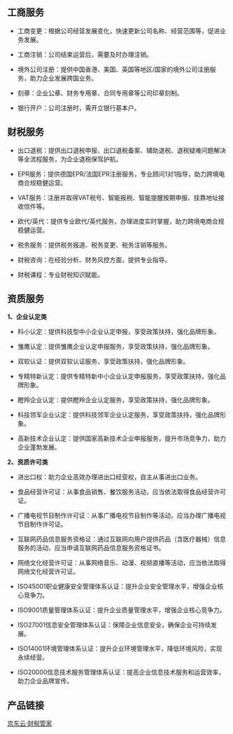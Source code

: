 ## 工商服务

- 工商变更：根据公司经营发展变化，快速更新公司名称、经营范围等，促进业务发展。 

- 工商注销：公司结束运营后，需要及时办理注销。

- 境外公司注册：提供中国香港、美国、英国等地区/国家的境外公司注册服务，助力企业发展跨国业务。

- 刻章：企业公章、财务专用章、合同专用章等公司印章刻制。

- 银行开户：公司注册时，需开立银行基本户。


## 财税服务

- 出口退税：提供出口退税申报、出口退税备案、辅助退税、退税疑难问题解决等全流程服务，为企业退税保驾护航。

- EPR服务：提供德国EPR/法国EPR注册服务，专业顾问1对1指导，助力跨境电商合规稳健运营。

- VAT服务：注册并取得VAT税号、智能报税、智能提醒按期申报、挂靠地址接收信件等。

- 欧代/英代：提供专业欧代/英代服务，办理进度实时掌握，助力跨境电商合规稳健运营。

- 税务服务：提供税务报道、税务变更、税务注销等服务。

- 财税咨询：在经验分析、财务风控方面，提供专业指导。

- 财税课程：专业财税知识赋能。


## 资质服务

**1、企业认定类**

- 科小认定：提供科技型中小企业认定申报，享受政策扶持，强化品牌形象。

- 雏鹰认定：提供雏鹰企业认定申报服务，享受政策扶持，强化品牌形象。

- 双软认证：提供双软认证服务，享受政策扶持，强化品牌形象。

- 专精特新认定：提供专精特新中小企业认定申报服务，享受政策扶持，强化品牌形象。

- 瞪羚企业认定：提供瞪羚企业认定服务，享受政策扶持，强化品牌形象。

- 科技领军企业认定：提供科技领军企业认定服务，享受政策扶持，强化品牌形象。

- 高新技术企业认定：提供国家高新技术企业申报服务，提升市场竞争力，助力企业蓬勃发展。

**2、资质许可类**

- 进出口权：助力企业高效办理进出口经营权，自主从事进出口业务。

- 食品经营许可证：从事食品销售、餐饮服务活动，应当依法取得食品经营许可证。

- 广播电视节目制作许可证：从事广播电视节目制作等活动，应当办理广播电视节目制作许可证。

- 互联网药品信息服务资格证：通过互联网向用户提供药品（含医疗器械）信息服务的活动，应当申请互联网药品信息服务资格证书。

- 网络文化经营许可证：从事网络音乐、动漫、视频直播等活动，应当依法取得网络文化经营许可证。

- ISO45001职业健康安全管理体系认证：提升企业安全管理水平，增强企业核心竞争力。

- ISO9001质量管理体系认证：提升企业质量管理水平，增强企业核心竞争力。

- ISO27001信息安全管理体系认证：保障企业信息安全，确保企业可持续发展。

- ISO14001环境管理体系认证：提升企业环境管理水平，降低环境风险，实现永续经营。

- ISO20000信息技术服务管理体系认证：提高企业信息技术服务和运营效率，助力企业品牌宣传。

## 产品链接
[京东云·财税管家](https://www.jdcloud.com/cn/pages/caishuiguanjia)
